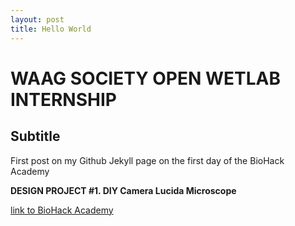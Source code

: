 ```yaml
---
layout: post
title: Hello World
---
```

<!trial>
# WAAG SOCIETY OPEN WETLAB INTERNSHIP

## Subtitle

First post on my Github Jekyll page on the first day of the BioHack Academy

**DESIGN PROJECT #1. DIY Camera Lucida Microscope**

[link to BioHack Academy](http://biohackacademy.github.io/)
